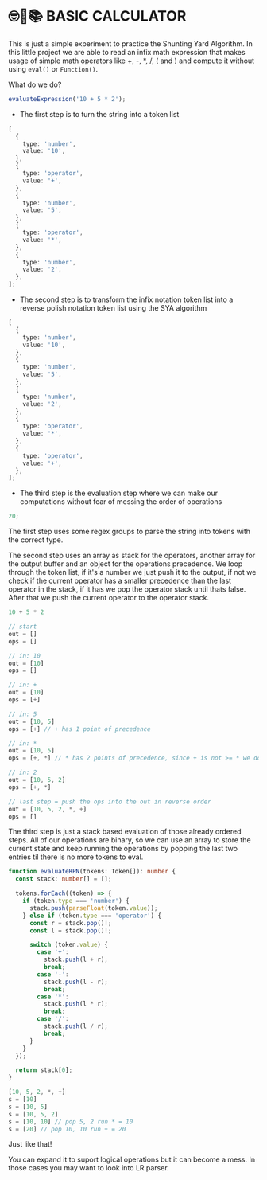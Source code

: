 # 🤓💯📚 BASIC CALCULATOR

This is just a simple experiment to practice the Shunting Yard Algorithm.
In this little project we are able to read an infix math expression that makes usage of simple math operators like +, -, \*, /, ( and ) and compute it without using `eval()` or `Function()`.

What do we do?

```ts
evaluateExpression('10 + 5 * 2');
```

- The first step is to turn the string into a token list

```ts
[
  {
    type: 'number',
    value: '10',
  },
  {
    type: 'operator',
    value: '+',
  },
  {
    type: 'number',
    value: '5',
  },
  {
    type: 'operator',
    value: '*',
  },
  {
    type: 'number',
    value: '2',
  },
];
```

- The second step is to transform the infix notation token list into a reverse polish notation token list using the SYA algorithm

```ts
[
  {
    type: 'number',
    value: '10',
  },
  {
    type: 'number',
    value: '5',
  },
  {
    type: 'number',
    value: '2',
  },
  {
    type: 'operator',
    value: '*',
  },
  {
    type: 'operator',
    value: '+',
  },
];
```

- The third step is the evaluation step where we can make our computations without fear of messing the order of operations

```ts
20;
```

The first step uses some regex groups to parse the string into tokens with the correct type.

The second step uses an array as stack for the operators, another array for the output buffer and an object for the operations precedence. We loop through the token list, if it's a number we just push it to the output, if not we check if the current operator has a smaller precedence than the last operator in the stack, if it has we pop the operator stack until thats false. After that we push the current operator to the operator stack.

```ts
10 + 5 * 2

// start
out = []
ops = []

// in: 10
out = [10]
ops = []

// in: +
out = [10]
ops = [+]

// in: 5
out = [10, 5]
ops = [+] // + has 1 point of precedence

// in: *
out = [10, 5]
ops = [+, *] // * has 2 points of precedence, since + is not >= * we do not push it to the out array

// in: 2
out = [10, 5, 2]
ops = [+, *]

// last step = push the ops into the out in reverse order
out = [10, 5, 2, *, +]
ops = []
```

The third step is just a stack based evaluation of those already ordered steps. All of our operations are binary, so we can use an array to store the current state and keep running the operations by popping the last two entries til there is no more tokens to eval.

```ts
function evaluateRPN(tokens: Token[]): number {
  const stack: number[] = [];

  tokens.forEach((token) => {
    if (token.type === 'number') {
      stack.push(parseFloat(token.value));
    } else if (token.type === 'operator') {
      const r = stack.pop()!;
      const l = stack.pop()!;

      switch (token.value) {
        case '+':
          stack.push(l + r);
          break;
        case '-':
          stack.push(l - r);
          break;
        case '*':
          stack.push(l * r);
          break;
        case '/':
          stack.push(l / r);
          break;
      }
    }
  });

  return stack[0];
}
```

```ts
[10, 5, 2, *, +]
s = [10]
s = [10, 5]
s = [10, 5, 2]
s = [10, 10] // pop 5, 2 run * = 10
s = [20] // pop 10, 10 run + = 20
```

Just like that!

You can expand it to suport logical operations but it can become a mess. In those cases you may want to look into LR parser.
